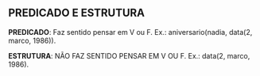 PREDICADO E ESTRUTURA
---

**PREDICADO**: Faz sentido pensar em V ou F. Ex.: aniversario(nadia, data(2, marco, 1986)).

**ESTRUTURA**: NÃO FAZ SENTIDO PENSAR EM V OU F. Ex.: data(2, marco, 1986).

